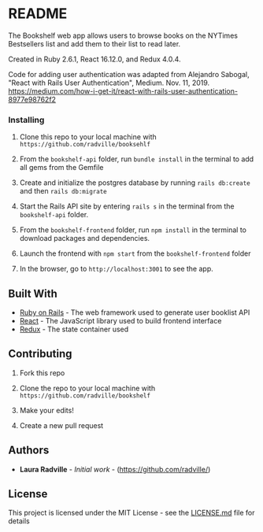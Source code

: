 # README

The Bookshelf web app allows users to browse books on the NYTimes Bestsellers list and add them to their list to read later. 

Created in Ruby 2.6.1, React 16.12.0, and Redux 4.0.4. 

Code for adding user authentication was adapted from Alejandro Sabogal, "React with Rails User Authentication", Medium. Nov. 11, 2019. https://medium.com/how-i-get-it/react-with-rails-user-authentication-8977e98762f2

### Installing

1. Clone this repo to your local machine with `https://github.com/radville/booksehlf` 

2. From the `bookshelf-api` folder, run `bundle install` in the terminal to add all gems from the Gemfile

3. Create and initialize the postgres database by running `rails db:create` and then `rails db:migrate`

4. Start the Rails API site by entering `rails s` in the terminal from the `bookshelf-api` folder.

5. From the `bookshelf-frontend` folder, run `npm install` in the terminal to download packages and dependencies.

6. Launch the frontend with `npm start` from the `bookshelf-frontend` folder

7. In the browser, go to `http://localhost:3001` to see the app.


## Built With

* [Ruby on Rails](https://rubyonrails.org/) - The web framework used to generate user booklist API
* [React](https://reactjs.org/) - The JavaScript library used to build frontend interface
* [Redux](https://redux.js.org/) - The state container used


## Contributing

1. Fork this repo

2. Clone the repo to your local machine with `https://github.com/radville/bookshelf`

3. Make your edits!

4. Create a new pull request


## Authors

* **Laura Radville** - *Initial work* - (https://github.com/radville/)


## License

This project is licensed under the MIT License - see the [LICENSE.md](LICENSE.md) file for details